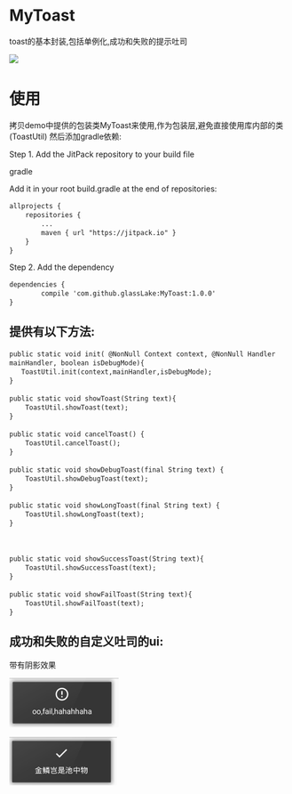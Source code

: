 # MyToast
toast的基本封装,包括单例化,成功和失败的提示吐司

[![](https://jitpack.io/v/glassLake/MyToast.svg)](https://jitpack.io/#glassLake/MyToast)


# 使用

拷贝demo中提供的包装类MyToast来使用,作为包装层,避免直接使用库内部的类(ToastUtil)
然后添加gradle依赖:

Step 1. Add the JitPack repository to your build file

gradle

Add it in your root build.gradle at the end of repositories:

	allprojects {
		repositories {
			...
			maven { url "https://jitpack.io" }
		}
	}
	
Step 2. Add the dependency

	dependencies {
	        compile 'com.github.glassLake:MyToast:1.0.0'
	}



## 提供有以下方法:

```
public static void init( @NonNull Context context, @NonNull Handler mainHandler, boolean isDebugMode){
   ToastUtil.init(context,mainHandler,isDebugMode);
}

public static void showToast(String text){
    ToastUtil.showToast(text);
}

public static void cancelToast() {
    ToastUtil.cancelToast();
}

public static void showDebugToast(final String text) {
    ToastUtil.showDebugToast(text);
}

public static void showLongToast(final String text) {
    ToastUtil.showLongToast(text);
}



public static void showSuccessToast(String text){
    ToastUtil.showSuccessToast(text);
}

public static void showFailToast(String text){
    ToastUtil.showFailToast(text);
}
```

## 成功和失败的自定义吐司的ui:

带有阴影效果

 ![fail](fail.jpg) 

![success](success.jpg)
